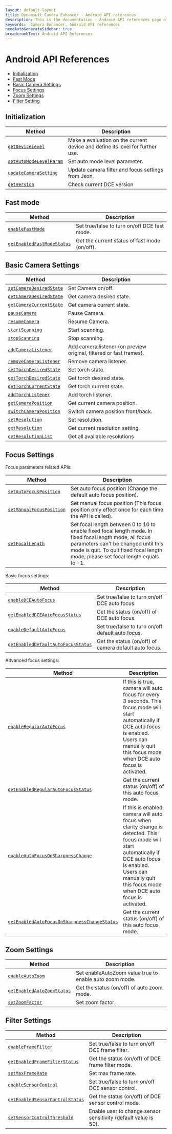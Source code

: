 ```yaml
---
layout: default-layout
title: Dynamsoft Camera Enhancer - Android API references
description: This is the documentation - Android API references page of Dynamsoft Camera Enhancer.
keywords:  Camera Enhancer, Android API references
needAutoGenerateSidebar: true
breadcrumbText: Android API References
---
```


# Android API References

- [Initialization](#initialization)
- [Fast Mode](#fast-mode)
- [Basic Camera Settings](#basic-camera-settings)
- [Focus Settings](#focus-settings)
- [Zoom Settings](#zoom-settings)
- [Filter Setting](#filter-settings)

## Initialization

| Method | Description |
|-----------------|---------------|
|[`getDeviceLevel`]({{site.android-basic-setting}}basic-setting.html#getdevicelevel)| Make a evaluation on the current device and define its level for further use. |
| [`setAutoModeLevelParam`]({{site.android-filter-setting}}filter.html#setautomodelevelparam) | Set auto mode level parameter. |
| [`updateCameraSetting`]({{site.android-basic-setting}}basic-setting.html#updatecamerasetting) | Update camera filter and focus settings from Json. |
| [`getVersion`]({{site.android-basic-setting}}basic-setting.html#getversion) | Check current DCE version |

## Fast mode

| Method | Description |
|-----------------|---------------|
| [`enableFastMode`]({{site.android-basic-setting}}basic-setting.html#fast-mode) | Set true/false to turn on/off DCE fast mode. |
| [`getEnabledFastModeStatus`]({{site.android-basic-setting}}basic-setting.html#fast-mode) | Get the current status of fast mode (on/off). |

## Basic Camera Settings

| Method | Description |
|-----------------|---------------|
| [`setCameraDesiredState`]({{site.android-basic-setting}}basic-setting.html#camera-state) | Set Camera on/off. |
| [`getCameraDesiredState`]({{site.android-basic-setting}}basic-setting.html#camera-state) | Get camera desired state. |
| [`getCameraCurrentState`]({{site.android-basic-setting}}basic-setting.html#camera-state) | Get camera current state. |
| [`pauseCamera`]({{site.android-basic-setting}}basic-setting.html#pausecamera-and-resumecamera) | Pause Camera. |
| [`resumeCamera`]({{site.android-basic-setting}}basic-setting.html#pausecamera-and-resumecamera) | Resume Camera. |
| [`startScanning`]({{site.android-basic-setting}}basic-setting.html#stopscanning-and-startscanning) | Start scanning. |
| [`stopScanning`]({{site.android-basic-setting}}basic-setting.html#stopscanning-and-startscanning) | Stop scanning. |
| [`addCameraListener`]({{site.android-basic-setting}}basic-setting.html#addcameralistener) | Add camera listener (on preview original, filtered or fast frames). |
| [`removeCameraListener`]({{site.android-basic-setting}}basic-setting.html#addcameralistener) | Remove camera listener. |
| [`setTorchDesiredState`]({{site.android-basic-setting}}basic-setting.html#torch-state) | Set torch state. |
| [`getTorchDesiredState`]({{site.android-basic-setting}}basic-setting.html#torch-state) | Get torch desired state. |
| [`getTorchCurrentState`]({{site.android-basic-setting}}basic-setting.html#torch-state) | Get torch current state. |
| [`addTorchListener`]({{site.android-basic-setting}}basic-setting.html#addtorchlistener) | Add torch listener. |
| [`getCameraPosition`]({{site.android-basic-setting}}basic-setting.html#camera-position) | Get current camera position. |
| [`switchCameraPosition`]({{site.android-basic-setting}}basic-setting.html#camera-position) | Switch camera position front/back. |
| [`setResolution`]({{site.android-basic-setting}}basic-setting.html#resolution-settings) | Set resolution. |
| [`getResolution`]({{site.android-basic-setting}}basic-setting.html#resolution-settings) | Get current resolution setting. |
| [`getResolutionList`]({{site.android-basic-setting}}basic-setting.html#resolution-settings) | Get all available resolutions |

## Focus Settings

Focus parameters related APIs:

| Method | Description |
|-----------------|---------------|
| [`setAutoFocusPosition`]({{site.android-zoom-setting}}zoom-focus.html#setautofocusposition) | Set auto focus position (Change the default auto focus position). |
| [`setManualFocusPosition`]({{site.android-zoom-setting}}zoom-focus.html#setmanualfocusposition) | Set manual focus position (This focus position only effect once for each time the API is called). |
| [`setFocalLength`]({{site.android-zoom-setting}}zoom-focus.html#setfocallength) | Set focal length between 0 to 10 to enable fixed focal length mode. In fixed focal length mode, all focus parameters can't be changed until this mode is quit. To quit fixed focal length mode, please set focal length equals to -1. |

Basic focus settings: 

| Method | Description |
|-----------------|---------------|
| [`enableDCEAutoFocus`]({{site.android-zoom-setting}}zoom-focus.html#enabledceautofocus) | Set true/false to turn on/off DCE auto focus. |
| [`getEnabledDCEAutoFocusStatus`]({{site.android-zoom-setting}}zoom-focus.html#enabledceautofocus) | Get the status (on/off) of DCE auto focus. |
| [`enableDefaultAutoFocus`]({{site.android-zoom-setting}}zoom-focus.html#enabledefaultautofocus) | Set true/false to turn on/off default auto focus. |
| [`getEnabledDefaultAutoFocusStatus`]({{site.android-zoom-setting}}zoom-focus.html#enabledefaultautofocus) | Get the status (on/off) of camera default auto focus. |

Advanced focus settings: 

| Method | Description |
|-----------------|---------------|
| [`enableRegularAutoFocus`]({{site.android-zoom-setting}}zoom-focus.html#enableregularautofocus) | If this is true, camera will auto focus for every 3 seconds. This focus mode will start automatically if DCE auto focus is enabled. Users can manually quit this focus mode when DCE auto focus is activated. |
| [`getEnabledRegularAutoFocusStatus`]({{site.android-zoom-setting}}zoom-focus.html#enableregularautofocus) | Get the current status (on/off) of this auto focus mode. |
| [`enableAutoFocusOnSharpnessChange`]({{site.android-zoom-setting}}zoom-focus.html#enableautofocusonsharpnesschange) | If this is enabled, camera will auto focus when clarity change is detected. This focus mode will start automatically if DCE auto focus is enabled. Users can manually quit this focus mode when DCE auto focus is activated. |
| [`getEnabledAutoFocusOnSharpnessChangeStatus`]({{site.android-zoom-setting}}zoom-focus.html#enableautofocusonsharpnesschange) | Get the current status (on/off) of this auto focus mode. |

## Zoom Settings

| Method | Description |
|-----------------|---------------|
| [`enableAutoZoom`]({{site.android-zoom-setting}}zoom-focus.html#autozoom) | Set enableAutoZoom value true to enable auto zoom mode. |
| [`getEnabledAutoZoomStatus`]({{site.android-zoom-setting}}zoom-focus.html#autozoom) | Get the status (on/off) of auto zoom mode. |
| [`setZoomFactor`]({{site.android-zoom-setting}}zoom-focus.html#setzoomfactor) | Set zoom factor. |

## Filter Settings

| Method | Description |
|-----------------|---------------|
| [`enableFrameFilter`]({{site.android-filter-setting}}filter.html#framefilter) | Set true/false to turn on/off DCE frame filter. |
| [`getEnabledFrameFilterStatus`]({{site.android-filter-setting}}filter.html#framefilter) | Get the status (on/off) of DCE frame filter mode. |
| [`setMaxFrameRate`]({{site.android-filter-setting}}filter.html#setmaxframerate) | Set max frame rate. |
| [`enableSensorControl`]({{site.android-filter-setting}}filter.html#sensorcontrol) | Set true/false to turn on/off DCE sensor control. |
| [`getEnabledSensorControlStatus`]({{site.android-filter-setting}}filter.html#sensorcontrol) | Get the status (on/off) of DCE sensor control mode. |
| [`setSensorControlThreshold`]({{site.android-filter-setting}}filter.html#setsensorcontrolthreshold) | Enable user to change sensor sensitivity (default value is 50). |
